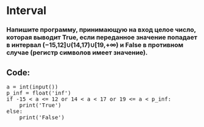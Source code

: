 # Interval

### Напишите программу, принимающую на вход целое число, которая выводит True, если переданное значение попадает в интервал (−15,12]∪(14,17)∪[19,+∞) и False в противном случае (регистр символов имеет значение).

## Code:

<pre>
a = int(input())
p_inf = float('inf')
if -15 < a <= 12 or 14 < a < 17 or 19 <= a < p_inf:
    print('True')
else:
    print('False')
